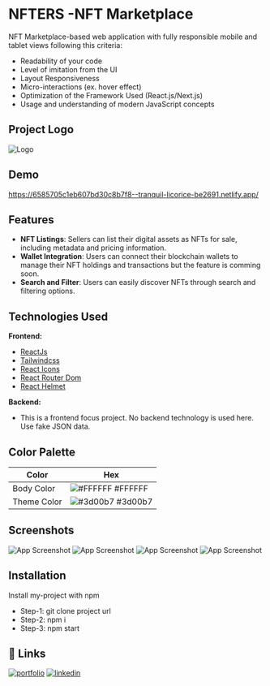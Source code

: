 
# NFTERS -NFT Marketplace

NFT Marketplace-based web application with fully responsible mobile and tablet views following this criteria:
- Readability of your code
- Level of imitation from the UI
- Layout Responsiveness
- Micro-interactions (ex. hover effect)
- Optimization of the Framework Used (React.js/Next.js)
- Usage and understanding of modern JavaScript concepts


## Project Logo
![Logo](https://i.ibb.co/RgFQXyM/Capture.png)


## Demo

https://6585705c1eb607bd30c8b7f8--tranquil-licorice-be2691.netlify.app/


## Features

- **NFT Listings**: Sellers can list their digital assets as NFTs for sale, including metadata and pricing information.
- **Wallet Integration**: Users can connect their blockchain wallets to manage their NFT holdings and transactions but the feature is comming soon.
- **Search and Filter**: Users can easily discover NFTs through search and filtering options.


## Technologies Used

 **Frontend:**
  - [ReactJs](https://reactjs.org/)
  - [Tailwindcss](https://tailwindcss.com/)
  - [React Icons](https://react-icons.github.io/react-icons/)
   - [React Router Dom](https://reactrouter.com/en/main)
   - [React Helmet](https://www.npmjs.com/package/react-helmet)
   
  **Backend:**
 - This is a frontend focus project. No backend technology is used here. Use fake JSON data.

## Color Palette

| Color         | Hex                                                            |
| ------------- | -------------------------------------------------------------- |
| Body Color    | ![#FFFFFF](https://via.placeholder.com/10/FFFFFF?text=+) #FFFFFF |
| Theme Color   | ![#3d00b7](https://via.placeholder.com/10/3d00b7?text=+) #3d00b7 |


## Screenshots

![App Screenshot](https://i.ibb.co/jfkJg8T/Screenshot-from-2023-12-22-17-31-49.png)
![App Screenshot](https://i.ibb.co/rZNpRH9/Screenshot-from-2023-12-22-17-31-08.png)
![App Screenshot](https://i.ibb.co/VBPNcsS/Screenshot-from-2023-12-22-17-31-37.png)
![App Screenshot](https://i.ibb.co/S6WyZ7y/Screenshot-from-2023-12-22-17-31-25.png)
## Installation
Install my-project with npm


- Step-1: git clone project url
- Step-2: npm i
- Step-3: npm start

    
## 🔗 Links
[![portfolio](https://img.shields.io/badge/my_portfolio-000?style=for-the-badge&logo=ko-fi&logoColor=white)](https://nextjs-my-portfolio-electra51.vercel.app/)
[![linkedin](https://img.shields.io/badge/linkedin-0A66C2?style=for-the-badge&logo=linkedin&logoColor=white)](https://www.linkedin.com/in/safayet-nur/)

